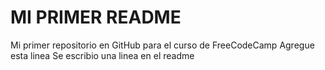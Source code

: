 # MI PRIMER README
Mi primer repositorio en GitHub para el curso de FreeCodeCamp
Agregue esta linea
Se escribio una linea en el readme

